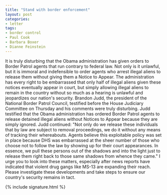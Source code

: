 ```yaml
---
title: "Stand with border enforcement"
layout: post
categories:
- letter
tags:
- border control
- Paul Cook
- Barbara Boxer
- Dianne Feinstein
---
```


It is truly disturbing that the Obama administration has given orders to Border Patrol agents that run contrary to federal law. Not only is it unlawful, but it is immoral and indefensible to order agents who arrest illegal aliens to release them without giving them a Notice to Appear. The administration has every right to be embarrassed that only half of illegal aliens given these notices eventually appear in court, but simply allowing illegal aliens to remain in the country without so much as a hearing is unlawful and jeopardizes our nation's security. Brandon Judd, the president of the National Border Patrol Council, testified before the House Judiciary Committee on Thursday and his comments were truly disturbing. Judd testified that the Obama administration has ordered Border Patrol agents to release detained illegal aliens without Notices to Appear because they are simply ignored. Judd continued: "Not only do we release these individuals that by law are subject to removal proceedings, we do it without any means of tracking their whereabouts. Agents believe this exploitable policy was set in place because DHS was embarrassed at the sheer number of those who choose not to follow the law by showing up for their court appearances. In essence, we pull these persons out of the shadows and into the light just to release them right back to those same shadows from whence they came." I urge you to look into these matters, especially after news reports have indicated that violent drug gangs like MS-13 are expanding their reach. Please investigate these developments and take steps to ensure our country's security remains in tact.

{% include signature.html %}
